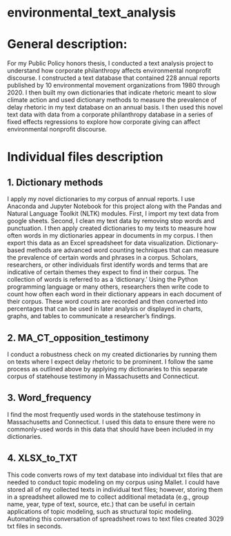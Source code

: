# environmental_text_analysis
# General description:
For my Public Policy honors thesis, I conducted a text analysis project to understand how corporate
philanthropy affects environmental nonprofit discourse. I constructed a text database
that contained 228 annual reports published by 10 environmental movement organizations
from 1980 through 2020. I then built my own dictionaries that indicate rhetoric meant to
slow climate action and used dictionary methods to measure the prevalence of delay rhetoric
in my text database on an annual basis. I then used this novel text data with data
from a corporate philanthropy database in a series of fixed effects regressions to explore
how corporate giving can affect environmental nonprofit discourse.

# Individual files description
## 1. Dictionary methods
I apply my novel dictionaries to my corpus of annual reports. I use Anaconda and Jupyter Notebook
for this project along with the Pandas and Natural Language Toolkit (NLTK) modules. First, I import
my text data from google sheets. Second, I clean my text data by removing stop words and punctuation.
I then apply created dictionaries to my texts to measure how often words in my dictionaries appear
in documents in my corpus. I then export this data as an Excel spreadsheet for data visualization.
Dictionary-based methods are advanced word counting techniques that can measure the prevalence of
certain words and phrases in a corpus. Scholars, researchers, or other individuals first identify
words and terms that are indicative of certain themes they expect to find in their corpus. The
collection of words is referred to as a ‘dictionary.’ Using the Python programming language or
many others, researchers then write code to count how often each word in their dictionary appears
in each document of their corpus. These word counts are recorded and then converted into percentages
that can be used in later analysis or displayed in charts, graphs, and tables to communicate a
researcher’s findings. 

## 2. MA_CT_opposition_testimony
I conduct a robustness check on my created dictionaries by running them on texts where I expect
delay rhetoric to be prominent. I follow the same process as outlined above by applying my dictionaries to
this separate corpus of statehouse testimony in Massachusetts and Connecticut.
  
## 3. Word_frequency
I find the most frequently used words in the statehouse testimony in Massachusetts and Connecticut. I used this
data to ensure there were no commonly-used words in this data that should have been included in my dictionaries.
  
## 4. XLSX_to_TXT
This code converts rows of my text database into individual txt files that are needed to conduct topic modeling
on my corpus using Mallet. I could have stored all of my collected texts in individual text files; however, storing
them in a spreadsheet allowed me to collect additional metadata (e.g., group name, year, type of text, source, etc.)
that can be useful in certain applications of topic modeling, such as structural topic modeling. Automating this
conversation of spreadsheet rows to text files created 3029 txt files in seconds. 

